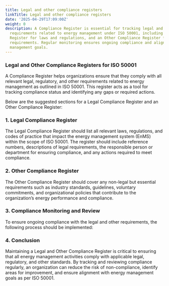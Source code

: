 ```yaml
---
title: Legal and other compliance registers
linkTitle: Legal and other compliance registers
date: '2025-04-29T17:09:00Z'
weight: 0
description: A Compliance Register is essential for tracking legal and regulatory
  requirements related to energy management under ISO 50001, including a Legal Compliance
  Register for laws and regulations, and an Other Compliance Register for non-legal
  requirements. Regular monitoring ensures ongoing compliance and alignment with energy
  management goals.
---
```



### Legal and Other Compliance Registers for ISO 50001

A Compliance Register helps organizations ensure that they comply with all relevant legal, regulatory, and other requirements related to energy management as outlined in ISO 50001. This register acts as a tool for tracking compliance status and identifying any gaps or required actions.

Below are the suggested sections for a Legal Compliance Register and an Other Compliance Register:

<!-- Unsupported block type: divider -->

### 1. Legal Compliance Register

The Legal Compliance Register should list all relevant laws, regulations, and codes of practice that impact the energy management system (EnMS) within the scope of ISO 50001. The register should include reference numbers, descriptions of legal requirements, the responsible person or department for ensuring compliance, and any actions required to meet compliance.

<!-- Unsupported block type: divider -->

### 2. Other Compliance Register

The Other Compliance Register should cover any non-legal but essential requirements such as industry standards, guidelines, voluntary commitments, and organizational policies that contribute to the organization’s energy performance and compliance.

<!-- Unsupported block type: divider -->

### 3. Compliance Monitoring and Review

To ensure ongoing compliance with the legal and other requirements, the following process should be implemented:

<!-- Unsupported block type: divider -->

### 4. Conclusion

Maintaining a Legal and Other Compliance Register is critical to ensuring that all energy management activities comply with applicable legal, regulatory, and other standards. By tracking and reviewing compliance regularly, an organization can reduce the risk of non-compliance, identify areas for improvement, and ensure alignment with energy management goals as per ISO 50001.